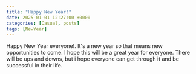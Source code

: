 ```yaml
---
title: "Happy New Year!"
date: 2025-01-01 12:27:00 +0000
categories: [Casual, posts]
tags: [NewYear]
---
```


Happy New Year everyone!. It's a new year so that means new opportunities to come. I hope this will be a great year for everyone. There will be ups and downs, but i hope everyone can get through it and be successful in their life.